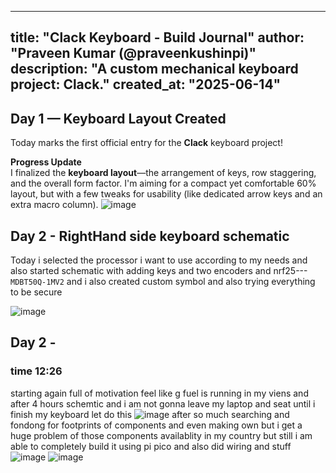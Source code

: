 
---
title: "Clack Keyboard - Build Journal"
author: "Praveen Kumar (@praveenkushinpi)"
description: "A custom mechanical keyboard project: Clack."
created_at: "2025-06-14"
---

## Day 1 — Keyboard Layout Created 

Today marks the first official entry for the **Clack** keyboard project!

 **Progress Update**  
I finalized the **keyboard layout**—the arrangement of keys, row staggering, and the overall form factor. I'm aiming for a compact yet comfortable 60% layout, but with a few tweaks for usability (like dedicated arrow keys and an extra macro column).
![image](https://github.com/user-attachments/assets/728bce1f-0d6a-4ec8-928b-5c5fb4be8a9c)


## Day 2 - RightHand side keyboard schematic

Today i selected the processor i want to use according to my needs and also started schematic with adding keys and two encoders and nrf25--- `MDBT50Q-1MV2` and i also created custom symbol and also trying everything to be secure

![image](https://github.com/user-attachments/assets/3b11d3e9-1570-4bee-be9e-9858a2958561)

## Day 2 - 
### time 12:26
starting again full of motivation feel like g fuel is running in my viens and after 4 hours schemtic and i am not gonna leave my laptop and seat until i finish my keyboard let do this 
![image](https://github.com/user-attachments/assets/b69c75a6-7521-4378-a04e-f8a158829733)
after so much searching and fondong for footprints of components and even making own but i get a huge problem of those components availablity in my country but still i am able to completely build it using pi pico and also did wiring and stuff 
![image](https://github.com/user-attachments/assets/8de2fa3f-ccc6-4157-9d0e-bdbfb380a6ad)
![image](https://github.com/user-attachments/assets/12ef53ee-da91-485b-9b98-e70a9bb30695)
